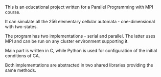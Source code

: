 This is an educational project written for a Parallel Programming with MPI course.

It can simulate all the 256 elementary cellular automata - one-dimensional with two-states.

The program has two implementations - serial and parallel. The latter uses MPI and can be run on any cluster environment supporting it.

Main part is written in C, while Python is used for configuration of the initial conditions of CA.

Both implementations are abstracted in two shared libraries providing the same methods.